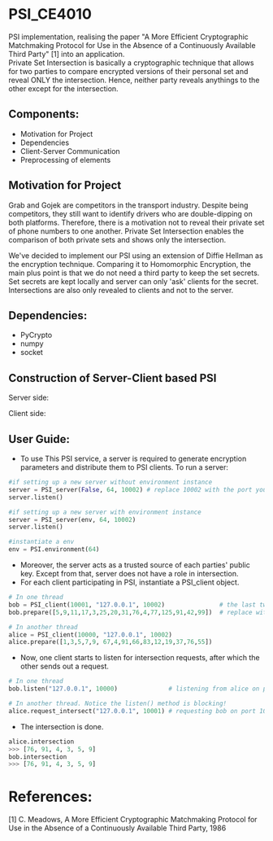 # PSI_CE4010
PSI implementation, realising the paper "A More Efficient Cryptographic Matchmaking Protocol for Use in the Absence of a Continuously Available Third Party" [1] into an application. <br />
Private Set Intersection is basically a cryptographic technique that allows for two parties to compare encrypted versions of their personal set and reveal ONLY the intersection. 
Hence,  neither party reveals anythings to the other except for the intersection.


## Components:
- Motivation for Project
- Dependencies
- Client-Server Communication <br />
- Preprocessing of elements

## Motivation for Project
Grab and Gojek are competitors in the transport industry. Despite being competitors, they still want to identify drivers who are double-dipping on both platforms. Therefore, there is a motivation not to reveal their private set of phone numbers to one another. Private Set Intersection enables the comparison of both private sets and shows only the intersection. <br />

We've decided to implement our PSI using an extension of Diffie Hellman as the encryption technique. Comparing it to Homomorphic Encryption, the main plus point is that we do not need a third party to keep the set secrets. Set secrets are kept locally and server can only 'ask' clients for the secret. Intersections are also only revealed to clients and not to the server.

## Dependencies:
- PyCrypto <br />
- numpy <br />
- socket <br />


## Construction of Server-Client based PSI
Server side: <br />


Client side: <br />


## User Guide:
- To use This PSI service, a server is required to generate encryption parameters and distribute them to PSI clients. To run a server: <br />
```python
#if setting up a new server without environment instance
server = PSI_server(False, 64, 10002) # replace 10002 with the port you wish the server to listen on
server.listen()

#if setting up a new server with environment instance
server = PSI_server(env, 64, 10002)
server.listen()

#instantiate a env
env = PSI.environment(64)
```
- Moreover, the server acts as a trusted source of each parties' public key. Except from that, server does not have a role in intersection. <br />
- For each client participating in PSI, instantiate a PSI_client object. <br />
```python
# In one thread
bob = PSI_client(10001, "127.0.0.1", 10002)               # the last two parameters specifies the server
bob.prepare([5,9,11,17,3,25,20,31,76,4,77,125,91,42,99])  # replace with you list of integers

# In another thread
alice = PSI_client(10000, "127.0.0.1", 10002)
alice.prepare([1,3,5,7,9, 67,4,91,66,83,12,19,37,76,55])
```
- Now, one client starts to listen for intersection requests, after which the other sends out a request. <br />
```python
# In one thread
bob.listen("127.0.0.1", 10000)              # listening from alice on port 10000

# In another thread. Notice the listen() method is blocking!
alice.request_intersect("127.0.0.1", 10001) # requesting bob on port 10001
```
- The intersection is done. <br />
```python
alice.intersection
>>> [76, 91, 4, 3, 5, 9]
bob.intersection
>>> [76, 91, 4, 3, 5, 9]
```
# References:
[1] 	C. Meadows, A More Efficient Cryptographic Matchmaking Protocol for Use in the Absence of a Continuously Available Third Party, 1986
